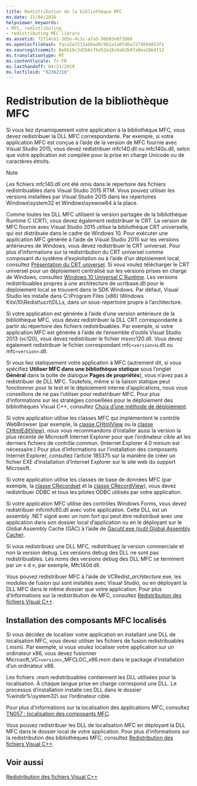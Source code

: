 ```yaml
---
title: Redistribution de la bibliothèque MFC
ms.date: 11/04/2016
helpviewer_keywords:
- MFC, redistributing
- redistributing MFC library
ms.assetid: 72714ce1-385e-4c1c-afa5-96b03e873866
ms.openlocfilehash: faca2e7213ab0ad0c9b1a1a0fd6a7274094853f1
ms.sourcegitcommit: 0ab61bc3d2b6cfbd52a16c6ab2b97a8ea1864f12
ms.translationtype: MT
ms.contentlocale: fr-FR
ms.lasthandoff: 04/23/2019
ms.locfileid: "62362218"
---
```

# <a name="redistributing-the-mfc-library"></a>Redistribution de la bibliothèque MFC

Si vous liez dynamiquement votre application à la bibliothèque MFC, vous devez redistribuer la DLL MFC correspondante. Par exemple, si votre application MFC est conçue à l’aide de la version de MFC fournie avec Visual Studio 2015, vous devez redistribuer mfc140.dll ou mfc140u.dll, selon que votre application est compilée pour la prise en charge Unicode ou de caractères étroits.

> [!NOTE]
>  Les fichiers mfc140.dll ont été omis dans le répertoire des fichiers redistribuables dans Visual Studio 2015 RTM. Vous pouvez utiliser les versions installées par Visual Studio 2015 dans les répertoires Windows\system32 et Windows\syswow64 à la place.

Comme toutes les DLL MFC utilisent la version partagée de la bibliothèque Runtime C (CRT), vous devez également redistribuer le CRT. La version de MFC fournie avec Visual Studio 2015 utilise la bibliothèque CRT universelle, qui est distribuée dans le cadre de Windows 10. Pour exécuter une application MFC générée à l’aide de Visual Studio 2015 sur les versions antérieures de Windows, vous devez redistribuer le CRT universel. Pour plus d’informations sur la redistribution du CRT universel comme composant du système d’exploitation ou à l’aide d’un déploiement local, consultez [Présentation du CRT universel](https://devblogs.microsoft.com/cppblog/introducing-the-universal-crt/). Si vous voulez télécharger le CRT universel pour un déploiement centralisé sur les versions prises en charge de Windows, consultez [Windows 10 Universal C Runtime](https://www.microsoft.com/en-us/download/details.aspx?id=48234). Les versions redistribuables propres à une architecture de ucrtbase.dll pour le déploiement local se trouvent dans le SDK Windows. Par défaut, Visual Studio les installe dans C:\Program Files (x86) \Windows Kits\10\Redist\ucrt\DLLs\, dans un sous-répertoire propre à l’architecture.

Si votre application est générée à l’aide d’une version antérieure de la bibliothèque MFC, vous devez redistribuer la DLL CRT correspondante à partir du répertoire des fichiers redistribuables. Par exemple, si votre application MFC est générée à l’aide de l’ensemble d’outils Visual Studio 2013 (vc120), vous devez redistribuer le fichier msvcr120.dll. Vous devez également redistribuer le fichier correspondant mfc`<version>`u.dll ou mfc`<version>`.dll.

Si vous liez statiquement votre application à MFC (autrement dit, si vous spécifiez **Utiliser MFC dans une bibliothèque statique** sous l’onglet **Général** dans la boîte de dialogue **Pages de propriétés**), vous n’avez pas à redistribuer de DLL MFC. Toutefois, même si la liaison statique peut fonctionner pour le test et le déploiement interne d’applications, nous vous conseillons de ne pas l’utiliser pour redistribuer MFC. Pour plus d’informations sur les stratégies conseillées pour le déploiement des bibliothèques Visual C++, consultez [Choix d’une méthode de déploiement](choosing-a-deployment-method.md).

Si votre application utilise les classes MFC qui implémentent le contrôle WebBrowser (par exemple, la [classe CHtmlView](../mfc/reference/chtmlview-class.md) ou la [classe CHtmlEditView](../mfc/reference/chtmleditview-class.md)), nous vous recommandons d’installer aussi la version la plus récente de Microsoft Internet Explorer pour que l’ordinateur cible ait les derniers fichiers de contrôle commun. (Internet Explorer 4.0 minium est nécessaire.) Pour plus d’informations sur l’installation des composants Internet Explorer, consultez l’article 185375 sur la manière de créer un fichier EXE d’installation d’Internet Explorer sur le site web du support Microsoft.

Si votre application utilise les classes de base de données MFC (par exemple, la [classe CRecordset](../mfc/reference/crecordset-class.md) et la [classe CRecordView](../mfc/reference/crecordview-class.md)), vous devez redistribuer ODBC et tous les pilotes ODBC utilisés par votre application.

Si votre application MFC utilise des contrôles Windows Forms, vous devez redistribuer mfcmifc80.dll avec votre application. Cette DLL est un assembly .NET signé avec un nom fort qui peut être redistribué avec une application dans son dossier local d’application ou en le déployant sur le Global Assembly Cache (GAC) à l’aide de [Gacutil.exe (outil Global Assembly Cache)](/dotnet/framework/tools/gacutil-exe-gac-tool).

Si vous redistribuez une DLL MFC, redistribuez la version commerciale et non la version debug. Les versions debug des DLL ne sont pas redistribuables. Les noms des versions debug des DLL MFC se terminent par un « d », par exemple, Mfc140d.dll.

Vous pouvez redistribuer MFC à l’aide de VCRedist_*architecture*.exe, les modules de fusion qui sont installés avec Visual Studio, ou en déployant la DLL MFC dans le même dossier que votre application. Pour plus d’informations sur la redistribution de MFC, consultez [Redistribution des fichiers Visual C++](redistributing-visual-cpp-files.md).

## <a name="installation-of-localized-mfc-components"></a>Installation des composants MFC localisés

Si vous décidez de localiser votre application en installant une DLL de localisation MFC, vous devez utiliser les fichiers de fusion redistribuables (.msm). Par exemple, si vous voulez localiser votre application sur un ordinateur x86, vous devez fusionner Microsoft_VC`<version>`_MFCLOC_x86.msm dans le package d’installation d’un ordinateur x86.

Les fichiers .msm redistribuables contiennent les DLL utilisées pour la localisation. À chaque langue prise en charge correspond une DLL. Le processus d’installation installe ces DLL dans le dossier %windir%\system32\ sur l’ordinateur cible.

Pour plus d’informations sur la localisation des applications MFC, consultez [TN057 : localisation des composants MFC](../mfc/tn057-localization-of-mfc-components.md).

Vous pouvez redistribuer les DLL de localisation MFC en déployant la DLL MFC dans le dossier local de votre application. Pour plus d’informations sur la redistribution des bibliothèques MFC, consultez [Redistribution des fichiers Visual C++](redistributing-visual-cpp-files.md).

## <a name="see-also"></a>Voir aussi

[Redistribution des fichiers Visual C++](redistributing-visual-cpp-files.md)
